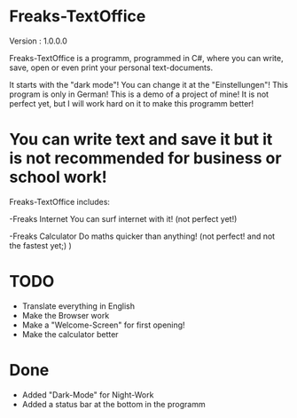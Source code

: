 # Freaks-TextOffice
Version : 1.0.0.0

Freaks-TextOffice is a programm, programmed in C#, where you can write, save, open or even print your personal text-documents.

It starts with the "dark mode"! You can change it at the "Einstellungen"!
This program is only in German!
This is a demo of a project of mine!
It is not perfect yet, but I will work hard on it to make this programm better!

# You can write text and save it but it is not recommended for business or school work!

Freaks-TextOffice includes: 

-Freaks Internet 
You can surf internet with it! (not perfect yet!)

-Freaks Calculator 
Do maths quicker than anything! (not perfect! and not the fastest yet;) )


# TODO
- Translate everything in English
- Make the Browser work
- Make a "Welcome-Screen" for first opening!
- Make the calculator better

# Done
- Added "Dark-Mode" for Night-Work
- Added a status bar at the bottom in the programm
